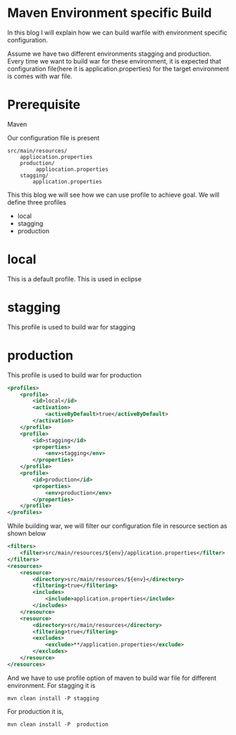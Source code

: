 Maven Environment specific Build
========================================
In this blog I will explain how we can build warfile with environment specific configuration.

Assume we have two different environments stagging and production. Every time we want to  build war for these environment, it is expected that configuration file(here it is application.properties) for the target environment is comes with war file.

Prerequisite
============
Maven


Our configuration file is present 

<!-- config directory structure -->

    src/main/resources/
        appliocation.properties
        production/
        	 appliocation.properties
        stagging/
        	application.properties
 
        
 
This this blog we will see how we can use profile to achieve goal.  We will define three profiles
* local
* stagging
* production

local
=====
This is a default profile. This is used in eclipse

stagging
========
This profile is used to build war for stagging

production
==========
This profile is used to build war for production


```xml
<profiles>
	<profile>
		<id>local</id>
		<activation>
			<activeByDefault>true</activeByDefault>
		</activation>
	</profile>
	<profile>
		<id>stagging</id>
		<properties>
			<env>stagging</env>
		</properties>
	</profile>
	<profile>
		<id>production</id>
		<properties>
			<env>production</env>
		</properties>
	</profile>
</profiles>
```

While building war, we will filter our configuration file in resource section  as shown below

```xml
<filters>
	<filter>src/main/resources/${env}/application.properties</filter>
</filters>
<resources>
	<resource>
		<directory>src/main/resources/${env}</directory>
		<filtering>true</filtering>
		<includes>
			<include>application.properties</include>
		</includes>
	</resource>
	<resource>
		<directory>src/main/resources</directory>
		<filtering>true</filtering>
		<excludes>
			<exclude>**/application.properties</exclude>
		</excludes>
	</resource>
</resources>
```

And  we have to use profile option of maven  to build war file for different environment.
For stagging it is
```console
mvn clean install -P stagging
```

For production it is,
```console
mvn clean install -P  production
```




